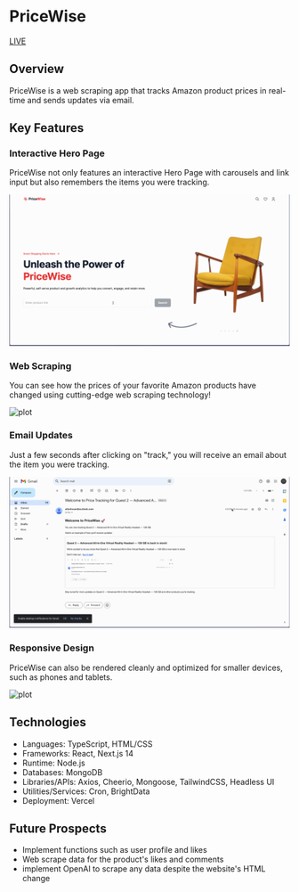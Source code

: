 # PriceWise

[LIVE](https://pricewise-allon.vercel.app/)

## Overview
PriceWise is a web scraping app that tracks Amazon product prices in real-time and sends updates via email.

## Key Features

### Interactive Hero Page
PriceWise not only features an interactive Hero Page with carousels and link input but also remembers the items you were tracking.

![plot](./public/screenshots/heropage.gif)

### Web Scraping
You can see how the prices of your favorite Amazon products have changed using cutting-edge web scraping technology!

![plot](./public/screenshots/page.gif)

### Email Updates
Just a few seconds after clicking on "track," you will receive an email about the item you were tracking.

![plot](./public/screenshots/emailing.gif)

### Responsive Design
PriceWise can also be rendered cleanly and optimized for smaller devices, such as phones and tablets.

![plot](./public/screenshots/mobile.gif)


## Technologies
+ Languages: TypeScript, HTML/CSS
+ Frameworks: React, Next.js 14
+ Runtime: Node.js
+ Databases: MongoDB
+ Libraries/APIs: Axios, Cheerio, Mongoose, TailwindCSS, Headless UI
+ Utilities/Services: Cron, BrightData
+ Deployment: Vercel


## Future Prospects
+ Implement functions such as user profile and likes
+ Web scrape data for the product's likes and comments
+ implement OpenAI to scrape any data despite the website's HTML change